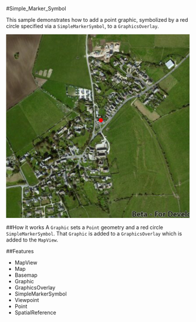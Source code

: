 #Simple_Marker_Symbol

This sample demonstrates how to add a point graphic, symbolized by a red circle specified via a `SimpleMarkerSymbol`, to a `GraphicsOverlay`.

![](screenshot.png)

##How it works
A `Graphic` sets a `Point` geometry and a red circle `SimpleMarkerSymbol`. That `Graphic` is added to a `GraphicsOverlay` which is added to the `MapView`.

##Features
- MapView
- Map
- Basemap
- Graphic
- GraphicsOverlay
- SimpleMarkerSymbol
- Viewpoint
- Point
- SpatialReference
